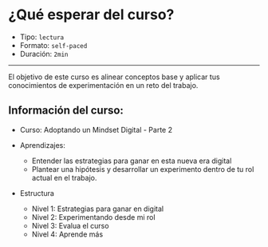 # ¿Qué esperar del curso?

* Tipo: `lectura`
* Formato: `self-paced`
* Duración: `2min`

***

El objetivo de este curso es alinear conceptos base y aplicar tus conocimientos de experimentación en un reto del trabajo.

## Información del curso:

* Curso: Adoptando un Mindset Digital - Parte 2
* Aprendizajes:
  - Entender las estrategias para ganar en esta nueva era digital
  - Plantear una hipótesis y desarrollar un experimento dentro de tu rol actual en el trabajo.

* Estructura
  - Nivel 1: Estrategias para ganar en digital
  - Nivel 2: Experimentando desde mi rol
  - Nivel 3: Evalua el curso
  - Nivel 4: Aprende más
